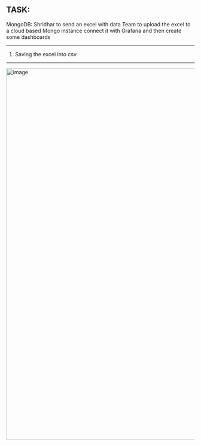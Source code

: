 TASK:
------------------------------------------
MongoDB:
      Shridhar to send an excel with data
      Team to upload the excel to a cloud based Mongo instance
      connect it with Grafana and then create some dashboards


---------------------------------------------------------
1. Saving the excel into csv
---------------------------------------------------------------
<img width="1915" height="993" alt="image" src="https://github.com/user-attachments/assets/2fa138db-81a4-4810-8cdb-d0f204c4b653" />
